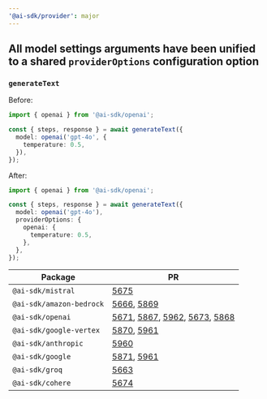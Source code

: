 ```yaml
---
'@ai-sdk/provider': major
---
```


## All model settings arguments have been unified to a shared `providerOptions` configuration option

### `generateText`

Before:

```ts
import { openai } from '@ai-sdk/openai';

const { steps, response } = await generateText({
  model: openai('gpt-4o', {
    temperature: 0.5,
  }),
});
```

After:

```ts
import { openai } from '@ai-sdk/openai';

const { steps, response } = await generateText({
  model: openai('gpt-4o'),
  providerOptions: {
    openai: {
      temperature: 0.5,
    },
  },
});
```

| Package                  | PR                                                                                                                                                                                                                                             |
| ------------------------ | ---------------------------------------------------------------------------------------------------------------------------------------------------------------------------------------------------------------------------------------------- |
| `@ai-sdk/mistral`        | [5675](https://github.com/vercel/ai/pull/5675)                                                                                                                                                                                                 |
| `@ai-sdk/amazon-bedrock` | [5666](https://github.com/vercel/ai/pull/5666), [5869](https://github.com/vercel/ai/pull/5869)                                                                                                                                                 |
| `@ai-sdk/openai`         | [5671](https://github.com/vercel/ai/pull/5671), [5867](https://github.com/vercel/ai/pull/5867), [5962](https://github.com/vercel/ai/pull/5962), [5673](https://github.com/vercel/ai/pull/5673), [5868](https://github.com/vercel/ai/pull/5868) |
| `@ai-sdk/google-vertex`  | [5870](https://github.com/vercel/ai/pull/5870), [5961](https://github.com/vercel/ai/pull/5961)                                                                                                                                                 |
| `@ai-sdk/anthropic`      | [5960](https://github.com/vercel/ai/pull/5960)                                                                                                                                                                                                 |
| `@ai-sdk/google`         | [5871](https://github.com/vercel/ai/pull/5871), [5961](https://github.com/vercel/ai/pull/5961)                                                                                                                                                 |
| `@ai-sdk/groq`           | [5663](https://github.com/vercel/ai/pull/5663)                                                                                                                                                                                                 |
| `@ai-sdk/cohere`         | [5674](https://github.com/vercel/ai/pull/5674)                                                                                                                                                                                                 |
